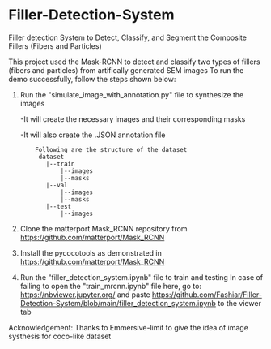 # Filler-Detection-System
Filler detection System to Detect, Classify, and Segment the Composite Fillers (Fibers and Particles)

This project used the Mask-RCNN to detect and classify two types of fillers (fibers and particles) from artifically generated SEM images To run the demo successfully, follow the steps shown below:

1. Run the "simulate_image_with_annotation.py" file to synthesize the images

      -It will create the necessary images and their corresponding masks
      
      -It will also create the .JSON annotation file
      
           Following are the structure of the dataset 
            dataset
              |--train
                  |--images
                  |--masks
              |--val
                  |--images
                  |--masks
              |--test
                  |--images
          
2. Clone the matterport Mask_RCNN repository from https://github.com/matterport/Mask_RCNN
3. Install the pycocotools as demonstrated in https://github.com/matterport/Mask_RCNN
4. Run the "filler_detection_system.ipynb" file to train and testing
In case of failing to open the "train_mrcnn.ipynb" file here, go to: https://nbviewer.jupyter.org/ and paste https://github.com/Fashiar/Filler-Detection-System/blob/main/filler_detection_system.ipynb to the viewer tab

Acknowledgement: Thanks to Emmersive-limit to give the idea of image systhesis for coco-like dataset
